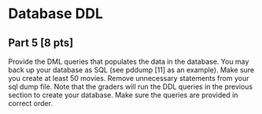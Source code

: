 # Database DDL
## Part 5 [8 pts]
Provide the DML queries that populates the data in the database. You may back up your database as SQL (see pddump [11] as an example). Make sure you create at least 50 movies. Remove unnecessary statements from your sql dump file. Note that the graders will run the DDL queries in the previous section to create your database. Make sure the queries are provided in correct order.

